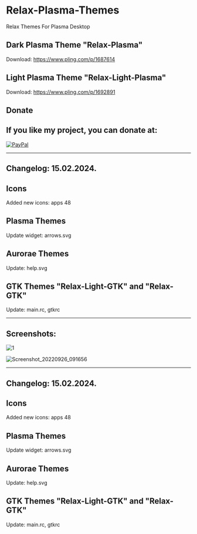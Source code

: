 # Relax-Plasma-Themes
Relax Themes For Plasma Desktop

Dark Plasma Theme "Relax-Plasma"
--------------------------------

Download: https://www.pling.com/p/1687614

Light Plasma Theme "Relax-Light-Plasma"
--------------------------------------

Download: https://www.pling.com/p/1692891


<html>
  <head>
    <meta charset="utf-8" />
  </head>
  <body>
    <h2>Donate</h2>
    <h2>If you like my project, you can donate at:</h2>
    <a href="https://www.paypal.com/paypalme/VesnaLazic">
    <img src="PayPal.png" alt="PayPal" />
    </a>
  </body>
</html>

___________________________________________________________

Changelog: 15.02.2024.
----------------------

Icons
------

Added new icons: apps 48

Plasma Themes
-------------

Update widget: arrows.svg

Aurorae Themes
---------------

Update: help.svg

GTK Themes "Relax-Light-GTK" and "Relax-GTK"
-------------------------------------------

Update: main.rc, gtkrc

__________________________________________

Screenshots:
-------------

![1](https://github.com/L4ki/Relax-Plasma-Themes/assets/45247573/e1b4de63-21f0-49c7-a7c0-60d075479489)


![Screenshot_20220926_091656](https://user-images.githubusercontent.com/45247573/216028619-cb61189f-154c-4116-9e66-1800a56f0b82.jpg)

____________________________________________________________________________________________________________________________________


Changelog: 15.02.2024.
----------------------

Icons
------

Added new icons: apps 48

Plasma Themes
-------------

Update widget: arrows.svg

Aurorae Themes
---------------

Update: help.svg

GTK Themes "Relax-Light-GTK" and "Relax-GTK"
-------------------------------------------

Update: main.rc, gtkrc






